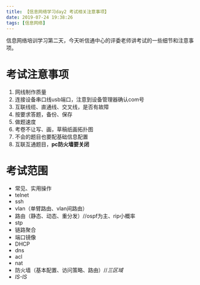 ```yaml
---
title: 【信息网络学习day2 考试相关注意事项】
date: 2019-07-24 19:38:26
tags: [信息网络]
---
```


信息网络培训学习第二天，今天听信通中心的评委老师讲考试的一些细节和注意事项。

<!-- more -->

# 考试注意事项

1. 网线制作质量
2. 连接设备串口线usb端口，注意到设备管理器确认com号
3. 互联线缆、直通线、交叉线，是否有故障
4. 按要求答题，备份、保存
5. 做题速度
6. 考卷不让写、画，草稿纸画拓扑图
7. 不会的题目也要配基础信息配置
8. 互联互通题目，**pc防火墙要关闭**

# 考试范围

* 常见、实用操作
* telnet
* ssh
* vlan（单臂路由、vlan间路由）
* 路由（静态、动态、重分发）//ospf为主、rip小概率
* stp
* 链路聚合
* 端口镜像
* DHCP
* dns
* acl
* nat
* 防火墙（基本配置、访问策略、路由）//*三区域*
* *IS-IS*